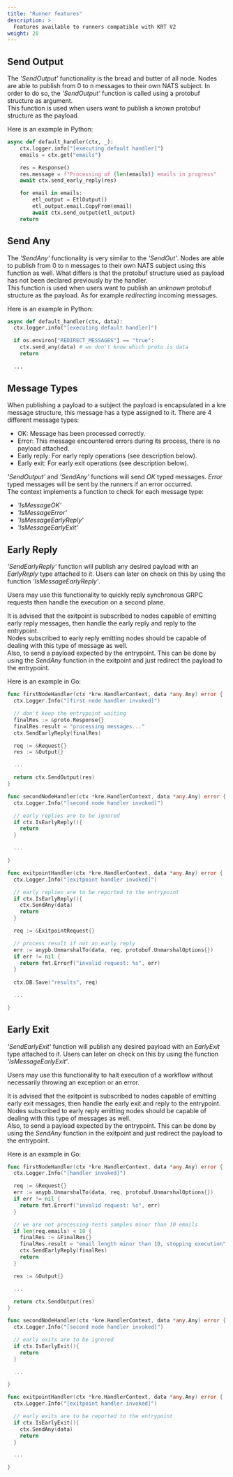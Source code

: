 ```yaml
---
title: "Runner features"
description: >
  Features available to runners compatible with KRT V2
weight: 20
---
```


## Send Output

The _'SendOutput'_ functionality is the bread and butter of all node. Nodes are able to publish from 0 to n messages to their own NATS subject. In order to do so, the _'SendOutput'_ function is called using a protobuf structure as argument.  
This function is used when users want to publish a _known_ protobuf structure as the payload.

Here is an example in Python:

```python
async def default_handler(ctx, _):
    ctx.logger.info("[executing default handler]")
    emails = ctx.get("emails")

    res = Response()
    res.message = f"Processing of {len(emails)} emails in progress"
    await ctx.send_early_reply(res)

    for email in emails:
        etl_output = EtlOutput()
        etl_output.email.CopyFrom(email)
        await ctx.send_output(etl_output)
    return
```

## Send Any

The _'SendAny'_ functionality is very similar to the _'SendOut'_. Nodes are able to publish from 0 to n messages to their own NATS subject using this function as well. What differs is that the protobuf structure used as payload has not been declared previously by the handler.  
This function is used when users want to publish an _unknown_ protobuf structure as the payload. As for example _redirecting_ incoming messages.

Here is an example in Python:

```python
async def default_handler(ctx, data):
  ctx.logger.info("[executing default handler]")

  if os.environ["REDIRECT_MESSAGES"] == "true":
    ctx.send_any(data) # we don't know which proto is data
    return
  
  ...

```

## Message Types

When publishing a payload to a subject the payload is encapsulated in a kre message structure, this message has a type assigned to it. There are 4 different message types:

- OK: Message has been processed correctly.
- Error: This message encountered errors during its process, there is no payload attached.
- Early reply: For early reply operations (see description below).
- Early exit: For early exit operations (see description below).

_'SendOutput'_ and _'SendAny'_ functions will send _OK_ typed messages. _Error_ typed messages will be sent by the runners if an error occurred.  
The context implements a function to check for each message type:

- _'IsMessageOK'_
- _'IsMessageError'_
- _'IsMessageEarlyReply'_
- _'IsMessageEarlyExit'_

## Early Reply

_'SendEarlyReply'_ function will publish any desired payload with an _EarlyReply_ type attached to it. Users can later on check on this by using the function _'IsMessageEarlyReply'_.

Users may use this functionality to quickly reply synchronous GRPC requests then handle the execution on a second plane.

It is advised that the exitpoint is subscribed to nodes capable of emitting early reply messages, then handle the early reply and reply to the entrypoint.  
Nodes subscribed to early reply emitting nodes should be capable of dealing with this type of message as well.  
Also, to send a payload expected by the entrypoint. This can be done by using the _SendAny_ function in the exitpoint and just redirect the payload to the entrypoint.

Here is an example in Go:  

```go
func firstNodeHandler(ctx *kre.HandlerContext, data *any.Any) error {
  ctx.Logger.Info("[first node handler invoked]")

  // don't keep the entrypoint waiting
  finalRes := &proto.Response{}
  finalRes.result = "processing messages..."
  ctx.SendEarlyReply(finalRes)

  req := &Request{}
  res := &Output{}

  ...

  return ctx.SendOutput(res)
}

func secondNodeHandler(ctx *kre.HandlerContext, data *any.Any) error {
  ctx.Logger.Info("[second node handler invoked]")

  // early replies are to be ignored
  if ctx.IsEarlyReply(){
    return
  }

  ...

}

func exitpointHandler(ctx *kre.HandlerContext, data *any.Any) error {
  ctx.Logger.Info("[exitpoint handler invoked]")

  // early replies are to be reported to the entrypoint
  if ctx.IsEarlyReply(){
    ctx.SendAny(data)
    return
  }

  req := &ExitpointRequest{}

  // process result if not an early reply
  err := anypb.UnmarshalTo(data, req, protobuf.UnmarshalOptions{})
  if err != nil {
    return fmt.Errorf("invalid request: %s", err)
  }
  
  ctx.DB.Save("results", req)

  ...

}
```

## Early Exit

_'SendEarlyExit'_ function will publish any desired payload with an _EarlyExit_ type attached to it. Users can later on check on this by using the function _'IsMessageEarlyExit'_.

Users may use this functionality to halt execution of a workflow without necessarily throwing an exception or an error.

It is advised that the exitpoint is subscribed to nodes capable of emitting early exit messages, then handle the early exit and reply to the entrypoint.  
Nodes subscribed to early reply emitting nodes should be capable of dealing with this type of messages as well.  
Also, to send a payload expected by the entrypoint. This can be done by using the _SendAny_ function in the exitpoint and just redirect the payload to the entrypoint.

Here is an example in Go:  

```go
func firstNodeHandler(ctx *kre.HandlerContext, data *any.Any) error {
  ctx.Logger.Info("[handler invoked]")

  req := &Request{}
  err := anypb.UnmarshalTo(data, req, protobuf.UnmarshalOptions{})
  if err != nil {
    return fmt.Errorf("invalid request: %s", err)
  }

  // we are not processing tests samples minor than 10 emails
  if len(req.emails) < 10 {
    finalRes := &FinalRes{}
    finalRes.result = "email length minor than 10, stopping execution"
    ctx.SendEarlyReply(finalRes)
    return
  }

  res := &Output{}

  ...

  return ctx.SendOutput(res)
}

func secondNodeHandler(ctx *kre.HandlerContext, data *any.Any) error {
  ctx.Logger.Info("[second node handler invoked]")

  // early exits are to be ignored
  if ctx.IsEarlyExit(){
    return
  }

  ...

}

func exitpointHandler(ctx *kre.HandlerContext, data *any.Any) error {
  ctx.Logger.Info("[exitpoint handler invoked]")

  // early exits are to be reported to the entrypoint
  if ctx.IsEarlyExit(){
    ctx.SendAny(data)
    return
  }

  ...

}
```
